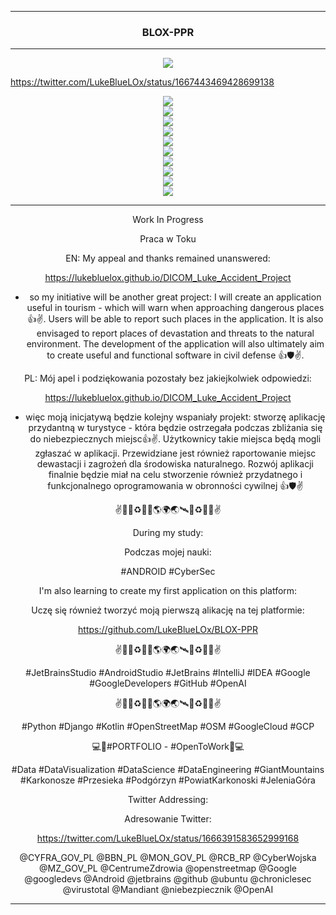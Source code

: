 <hr>

<div align="center">

### BLOX-PPR
  
</div> 

---

<div align="center">  
<img src="app/src/main/ic_launcher-playstore.png" width="" height=""/>
</div>

https://twitter.com/LukeBlueLOx/status/1667443469428699138

<div align="center">  
<img src="https://github.com/LukeBlueLOx/BLOX-PPR/blob/3dc26394a54db7170256aae1c3fa3e35fd354432/Screenshot_20230610-094000_BLOX%20-%20PPR.jpg" width="" height=""/>
</div>

<div align="center">  
<img src="https://github.com/LukeBlueLOx/BLOX-PPR/blob/3dc26394a54db7170256aae1c3fa3e35fd354432/Screenshot_20230610-094146_BLOX%20-%20PPR.jpg" width="" height=""/>
</div>

<div align="center">  
<img src="https://github.com/LukeBlueLOx/BLOX-PPR/blob/3dc26394a54db7170256aae1c3fa3e35fd354432/Screenshot_20230610-094053_BLOX%20-%20PPR.jpg" width="" height=""/>
</div>

<div align="center">  
<img src="https://github.com/LukeBlueLOx/BLOX-PPR/blob/3dc26394a54db7170256aae1c3fa3e35fd354432/Screenshot_20230610-094240_BLOX%20-%20PPR.jpg" width="" height=""/>
</div>

<div align="center">  
<img src="https://github.com/LukeBlueLOx/BLOX-PPR/blob/3dc26394a54db7170256aae1c3fa3e35fd354432/Screenshot_20230610-094339_BLOX%20-%20PPR.jpg" width="" height=""/>
</div>

<div align="center">  
<img src="https://github.com/LukeBlueLOx/BLOX-PPR/blob/3dc26394a54db7170256aae1c3fa3e35fd354432/Screenshot_20230610-094428_BLOX%20-%20PPR.jpg" width="" height=""/>
</div>

<div align="center">  
<img src="https://github.com/LukeBlueLOx/BLOX-PPR/blob/3dc26394a54db7170256aae1c3fa3e35fd354432/Screenshot_20230610-105413_Package%20installer.jpg" width="" height=""/>
</div>

<div align="center">  
<img src="https://github.com/LukeBlueLOx/BLOX-PPR/blob/3dc26394a54db7170256aae1c3fa3e35fd354432/Screenshot_20230610-105426_Package%20installer.jpg" width="" height=""/>
</div>

<div align="center">  
<img src="https://github.com/LukeBlueLOx/BLOX-PPR/blob/3dc26394a54db7170256aae1c3fa3e35fd354432/Screenshot_20230610-105238_Settings.jpg" width="" height=""/>
</div>

<div align="center">  
<img src="https://github.com/LukeBlueLOx/BLOX-PPR/blob/3dc26394a54db7170256aae1c3fa3e35fd354432/Screenshot_20230610-094520_BLOX%20-%20PPR.jpg" width="" height=""/>
</div>

<div align="center">

--- 

<div align="center"> 

Work In Progress

Praca w Toku

EN: My appeal and thanks remained unanswered:

https://lukebluelox.github.io/DICOM_Luke_Accident_Project

- so my initiative will be another great project:
I will create an application useful in tourism - which will warn when approaching dangerous places 👍✌. Users will be able to report such places in the application. It is also envisaged to report places of devastation and threats to the natural environment. The development of the application will also ultimately aim to create useful and functional software in civil defense 👍🛡✌.


PL: Mój apel i podziękowania pozostały bez jakiejkolwiek odpowiedzi:

https://lukebluelox.github.io/DICOM_Luke_Accident_Project

- więc moją inicjatywą będzie kolejny wspaniały projekt:
stworzę aplikację przydantną w turystyce - która będzie ostrzegała podczas zbliżania się do niebezpiecznych miejsc👍✌. Użytkownicy takie miejsca będą mogli zgłaszać w aplikacji. Przewidziane jest również raportowanie miejsc dewastacji i zagrożeń dla środowiska naturalnego. Rozwój aplikacji finalnie będzie miał na celu stworzenie również przydatnego i funkcjonalnego oprogramowania w obronności cywilnej 👍🛡✌

  
✌💙💚♻️🌌🚀🌎🌍🌏🛰🌌♻️💚💙✌

  
During my study:

  
Podczas mojej nauki:

  
#ANDROID #CyberSec

  
I'm also learning to create my first application on this platform:

  
Uczę się również tworzyć moją pierwszą alikację na tej platformie:

  
https://github.com/LukeBlueLOx/BLOX-PPR

  
✌💙💚♻️🌌🚀🌎🌍🌏🛰🌌♻️💚💙✌

#JetBrainsStudio #AndroidStudio #JetBrains #IntelliJ #IDEA #Google #GoogleDevelopers #GitHub #OpenAI

✌💙💚♻️🌌🚀🌎🌍🌏🛰🌌♻️💚💙✌

  
#Python #Django #Kotlin #OpenStreetMap #OSM #GoogleCloud #GCP

  
💻🐍#PORTFOLIO - #OpenToWork🐍💻

  
#Data #DataVisualization #DataScience #DataEngineering #GiantMountains #Karkonosze #Przesieka #Podgórzyn #PowiatKarkonoski #JeleniaGóra


Twitter Addressing:
  
Adresowanie Twitter:
  
https://twitter.com/LukeBlueLOx/status/1666391583652999168

@CYFRA_GOV_PL @BBN_PL @MON_GOV_PL @RCB_RP @CyberWojska @MZ_GOV_PL @CentrumeZdrowia @openstreetmap @Google @googledevs @Android @jetbrains @github @ubuntu @chroniclesec @virustotal @Mandiant @niebezpiecznik @OpenAI
 
</div>

---

